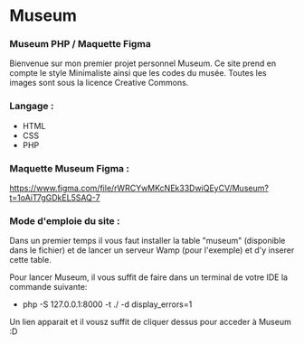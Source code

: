 # Museum
### Museum PHP / Maquette Figma


Bienvenue sur mon premier projet personnel Museum. Ce site prend en compte le style Minimaliste ainsi que les codes du musée. Toutes les images sont sous la licence Creative Commons.


### Langage :

  - HTML
  - CSS
  - PHP
  

### Maquette Museum Figma :

https://www.figma.com/file/rWRCYwMKcNEk33DwiQEyCV/Museum?t=1oAiT7gGDkEL5SAQ-7


### Mode d'emploie du site :

Dans un premier temps il vous faut installer la table "museum" (disponible dans le fichier) et de lancer un serveur Wamp (pour l'exemple) et d'y inserer cette table.

Pour lancer Museum, il vous suffit de faire dans un terminal de votre IDE la commande suivante:

  - php -S 127.0.0.1:8000 -t ./ -d display_errors=1
  
Un lien apparait et il vousz suffit de cliquer dessus pour acceder à Museum :D

